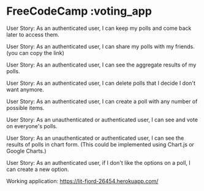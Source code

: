 # FreeCodeCamp :voting_app

User Story: As an authenticated user, I can keep my polls and come back later to access them.

User Story: As an authenticated user, I can share my polls with my friends.(you can copy the link)

User Story: As an authenticated user, I can see the aggregate results of my polls.

User Story: As an authenticated user, I can delete polls that I decide I don't want anymore.

User Story: As an authenticated user, I can create a poll with any number of possible items.

User Story: As an unauthenticated or authenticated user, I can see and vote on everyone's polls.

User Story: As an unauthenticated or authenticated user, I can see the results of polls in chart form. (This could be implemented using Chart.js or Google Charts.)

User Story: As an authenticated user, if I don't like the options on a poll, I can create a new option.



Working application: https://lit-fjord-26454.herokuapp.com/